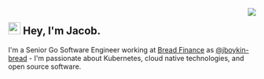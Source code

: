 <img align="right" src="https://media1.giphy.com/media/13HgwGsXF0aiGY/giphy.gif" />
<h2><img src="https://media.giphy.com/media/hvRJCLFzcasrR4ia7z/giphy.gif" width="25px"> Hey, I'm Jacob.</h2>
<p>I'm a Senior Go Software Engineer working at <a href="https://github.com/getbread">Bread Finance</a> as <a href=https://github.com/jboykin-bread>@jboykin-bread</a> - I'm passionate about Kubernetes, cloud native technologies, and open source software. </p>
